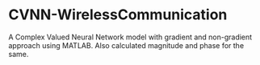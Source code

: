 # CVNN-WirelessCommunication
A Complex Valued Neural Network model with gradient and non-gradient approach using MATLAB. Also calculated magnitude and phase for the same.

